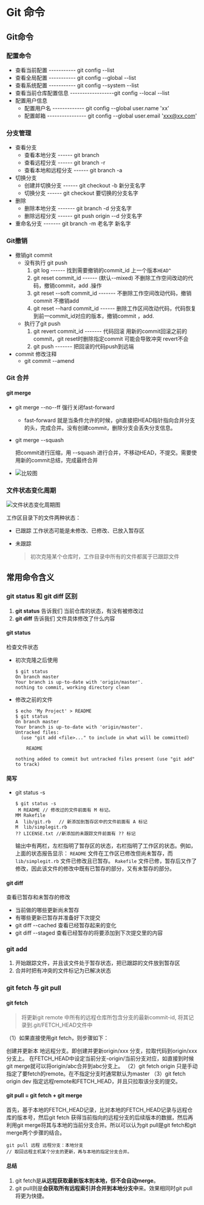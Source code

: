 # Git 命令

## Git命令

### 配置命令

* 查看当前配置 ----------- git config --list
* 查看全局配置 ----------- git config --global --list
* 查看系统配置 ----------- git config --system --list
* 查看当前仓库配置信息 ------------------git config --local --list
* 配置用户信息 
  * 配置用户名 ------------- git config --global user.name 'xx'
  * 配置邮箱  ---------------- git config --global user.email 'xxx@xx.com'

### 分支管理

* 查看分支
  * 查看本地分支 ------ git branch
  * 查看远程分支 ------ git branch -r
  * 查看本地和远程分支 ------ git branch -a
* 切换分支
  * 创建并切换分支 ------ git checkout -b 新分支名字
  * 切换分支 ------ git checkout 要切换的分支名字
* 删除
  * 删除本地分支 ------- git branch -d 分支名字
  * 删除远程分支 ------ git push origin --d 分支名字
* 重命名分支 ------- git branch -m 老名字 新名字

### Git撤销

* 撤销git commit
  * 没有执行 git push
    1. git log ------ 找到需要撤销的commit\_id  上一个版本`HEAD^`
    2. git reset commit\_id  ------  \(默认--mixed\) 不删除工作空间改动的代码，撤销commit，add .操作 
    3. git reset --soft commit\_id ------- 不删除工作空间改动代码，撤销commit 不撤销add
    4. git reset --hard commit\_id ------ 删除工作区间改动代码，代码恢复到前一commit\_id对应的版本，撤销commit ，add.
  * 执行了git push
    1. git revert commit\_id ------- 代码回滚 用新的commit回滚之前的commit，git reset时删除指定commit 可能会导致冲突 revert不会
    2. git push ------- 把回滚的代码push到远端
* commit 修改注释
  * git commit --amend

### Git 合并

#### git merge

* git merge --no--ff 强行关闭fast-forward
  * fast-forward 就是当条件允许的时候，git直接把HEAD指针指向合并分支的头，完成合并。没有创建commit，删除分支会丢失分支信息。
* git merge --squash

  把commit进行压缩，用 --squash 进行合并，不移动HEAD，不提交。需要使用新的commit总结，完成最终合并

* ![&#x6BD4;&#x8F83;&#x56FE;](https://segmentfault.com/img/bVkJAj)

### 文件状态变化周期

![&#x6587;&#x4EF6;&#x72B6;&#x6001;&#x53D8;&#x5316;&#x5468;&#x671F;&#x56FE;](https://git-scm.com/book/en/v2/images/lifecycle.png)

工作区目录下的文件两种状态：

* 已跟踪 工作状态可能是未修改、已修改、已放入暂存区
* 未跟踪

  > 初次克隆某个仓库时，工作目录中所有的文件都属于已跟踪文件

## 常用命令含义

### git status 和 git diff 区别

1. **git status**  告诉我们 当前仓库的状态，有没有被修改过
2. **git diff**   告诉我们 文件具体修改了什么内容

#### git status

检查文件状态

* 初次克隆之后使用

  ```text
  $ git status
  On branch master
  Your branch is up-to-date with 'origin/master'.
  nothing to commit, working directory clean
  ```

* 修改之前的文件

  ```text
  $ echo 'My Project' > README
  $ git status
  On branch master
  Your branch is up-to-date with 'origin/master'.
  Untracked files:
    (use "git add <file>..." to include in what will be committed)

      README

  nothing added to commit but untracked files present (use "git add" to track)
  ```

#### 简写

* git status -s

  ```text
  $ git status -s
   M README // 修改过的文件前面有 M 标记。 
  MM Rakefile
  A  lib/git.rb   // 新添加到暂存区中的文件前面有 A 标记
  M  lib/simplegit.rb
  ?? LICENSE.txt //新添加的未跟踪文件前面有 ?? 标记
  ```

  输出中有两栏，左栏指明了暂存区的状态，右栏指明了工作区的状态。例如，上面的状态报告显示： `README` 文件在工作区已修改但尚未暂存，而 `lib/simplegit.rb` 文件已修改且已暂存。 `Rakefile` 文件已修，暂存后又作了修改，因此该文件的修改中既有已暂存的部分，又有未暂存的部分。

#### git diff

查看已暂存和未暂存的修改

* 当前做的哪些更新尚未暂存
* 有哪些更新已暂存并准备好下次提交   
* git diff --cached 查看已经暂存起来的变化
* git diff --staged  查看已经暂存的将要添加到下次提交里的内容

### git add

1. 开始跟踪文件，并且该文件处于暂存状态，把已跟踪的文件放到暂存区
2. 合并时把有冲突的文件标记为已解决状态

### git fetch 与 git pull

#### git fetch

> 将更新git remote 中所有的远程仓库所包含分支的最新commit-id, 将其记录到.git/FETCH\_HEAD文件中

（1）如果直接使用git fetch，则步骤如下：

创建并更新本 地远程分支。即创建并更新origin/xxx 分支，拉取代码到origin/xxx分支上。 在FETCH\_HEAD中设定当前分支-origin/当前分支对应，如直接到时候git merge就可以将origin/abc合并到abc分支上。 （2）git fetch origin 只是手动指定了要fetch的remote。在不指定分支时通常默认为master （3）git fetch origin dev 指定远程remote和FETCH\_HEAD，并且只拉取该分支的提交。

#### git pull = git fetch + git merge

首先，基于本地的FETCH\_HEAD记录，比对本地的FETCH\_HEAD记录与远程仓库的版本号，然后git fetch 获得当前指向的远程分支的后续版本的数据，然后再利用git merge将其与本地的当前分支合并。所以可以认为git pull是git fetch和git merge两个步骤的结合。

```text
git pull 远程 远程分支：本地分支
// 取回远程主机某个分支的更新，再与本地的指定分支合并。
```

#### 总结

1. git fetch是**从远程获取最新版本到本地，但不会自动merge**。
2. git pull则是**会获取所有远程索引并合并到本地分支中**来。效果相同时git pull将更为快捷。

